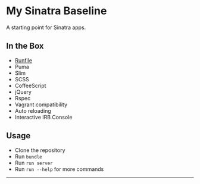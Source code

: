 My Sinatra Baseline
==================================================

A starting point for Sinatra apps.


In the Box
--------------------------------------------------

- [Runfile]
- Puma
- Slim
- SCSS
- CoffeeScript
- jQuery
- Rspec
- Vagrant compatibility
- Auto reloading
- Interactive IRB Console


Usage
--------------------------------------------------

- Clone the repository
- Run `bundle`
- Run `run server`
- Run `run --help` for more commands


---

[Runfile]: https://github.com/DannyBen/runfile

